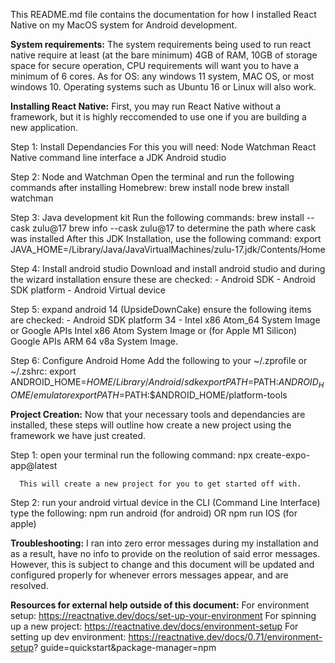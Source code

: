 This README.md file contains the documentation for how I installed React Native on my MacOS system for Android development.  

**System requirements:**
   The system requirements being used to run react native require at least (at the bare minimum) 4GB of RAM, 10GB of storage space for secure operation, CPU requirements will want you to have a minimum of 6 cores. As for OS: any windows 11 system, MAC OS, or most windows 10. Operating systems such as Ubuntu 16 or Linux will also work.

**Installing React Native:**
      First, you may run React Native without a framework, but it is highly reccomended to use one if you are building a new application. 
      
Step 1: Install Dependancies
   For this you will need:
      Node
      Watchman
      React Native command line interface
      a JDK
      Android studio

Step 2: Node and Watchman
   Open the terminal and run the following commands after installing Homebrew:
      brew install node
      brew install watchman

Step 3: Java development kit
   Run the following commands:
      brew install --cask zulu@17
      brew info --cask zulu@17 to determine the path where cask was installed
   After this JDK Installation, use the following command:
      export JAVA_HOME=/Library/Java/JavaVirtualMachines/zulu-17.jdk/Contents/Home

Step 4: Install android studio
   Download and install android studio and during the wizard installation ensure these are checked:
      - Android SDK
      - Android SDK platform
      - Android Virtual device

Step 5: expand android 14 (UpsideDownCake)
   ensure the following items are checked:
      - Android SDK platform 34
      - Intel x86 Atom_64 System Image or Google APIs Intel x86 Atom System Image or (for Apple M1             Silicon) Google APIs ARM 64 v8a System Image.

Step 6: Configure Android Home
   Add the following to your ~/.zprofile or ~/.zshrc:
      export ANDROID_HOME=$HOME/Library/Android/sdk
      export PATH=$PATH:$ANDROID_HOME/emulator
      export PATH=$PATH:$ANDROID_HOME/platform-tools

**Project Creation:**
   Now that your necessary tools and dependancies are installed, these steps will outline how create
   a new project using the framework we have just created.

   Step 1: open your terminal
      run the following command:
         npx create-expo-app@latest

      This will create a new project for you to get started off with.

   Step 2: run your android virtual device
      in the CLI (Command Line Interface) type the following:
         npm run android (for android) OR
         npm run IOS (for apple)


**Troubleshooting:**
   I ran into zero error messages during my installation and as a result, have no info to provide on the reolution of said error messages. 
   However, this is subject to change and this document will be updated and configured properly for whenever errors messages appear, and are resolved. 


**Resources for external help outside of this document:**
   For environment setup: https://reactnative.dev/docs/set-up-your-environment
   For spinning up a new project: https://reactnative.dev/docs/environment-setup
   For setting up dev environment: https://reactnative.dev/docs/0.71/environment-setup?         guide=quickstart&package-manager=npm
      
